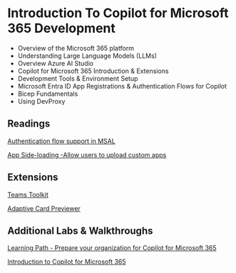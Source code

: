 # Introduction To Copilot for Microsoft 365 Development

- Overview of the Microsoft 365 platform
- Understanding Large Language Models (LLMs)
- Overview Azure AI Studio
- Copilot for Microsoft 365 Introduction & Extensions
- Development Tools & Environment Setup
- Microsoft Entra ID App Registrations & Authentication Flows for Copilot
- Bicep Fundamentals
- Using DevProxy

## Readings

[Authentication flow support in MSAL](https://learn.microsoft.com/en-us/entra/identity-platform/msal-authentication-flows)

[App Side-loading -Allow users to upload custom apps](https://learn.microsoft.com/en-us/microsoftteams/teams-custom-app-policies-and-settings#allow-users-to-upload-custom-apps)

## Extensions

[Teams Toolkit](https://marketplace.visualstudio.com/items?itemName=TeamsDevApp.ms-teams-vscode-extension)

[Adaptive Card Previewer](https://marketplace.visualstudio.com/items?itemName=TeamsDevApp.vscode-adaptive-cards)

## Additional Labs & Walkthroughs

[Learning Path - Prepare your organization for Copilot for Microsoft 365](https://learn.microsoft.com/en-us/training/paths/prepare-your-organization-microsoft-365-copilot/)

[Introduction to Copilot for Microsoft 365](https://learn.microsoft.com/en-us/training/modules/introduction-microsoft-365-copilot/)